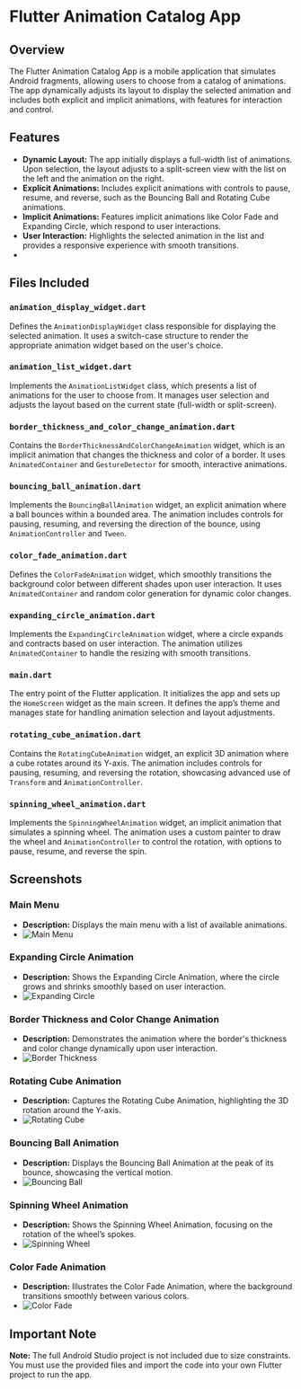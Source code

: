 # Flutter Animation Catalog App

## Overview
The Flutter Animation Catalog App is a mobile application that simulates Android fragments, allowing users to choose from a catalog of animations. The app dynamically adjusts its layout to display the selected animation and includes both explicit and implicit animations, with features for interaction and control.

## Features
- **Dynamic Layout:** The app initially displays a full-width list of animations. Upon selection, the layout adjusts to a split-screen view with the list on the left and the animation on the right.
- **Explicit Animations:** Includes explicit animations with controls to pause, resume, and reverse, such as the Bouncing Ball and Rotating Cube animations.
- **Implicit Animations:** Features implicit animations like Color Fade and Expanding Circle, which respond to user interactions.
- **User Interaction:** Highlights the selected animation in the list and provides a responsive experience with smooth transitions.
- 
## Files Included

### `animation_display_widget.dart`
Defines the `AnimationDisplayWidget` class responsible for displaying the selected animation. It uses a switch-case structure to render the appropriate animation widget based on the user's choice.

### `animation_list_widget.dart`
Implements the `AnimationListWidget` class, which presents a list of animations for the user to choose from. It manages user selection and adjusts the layout based on the current state (full-width or split-screen).

### `border_thickness_and_color_change_animation.dart`
Contains the `BorderThicknessAndColorChangeAnimation` widget, which is an implicit animation that changes the thickness and color of a border. It uses `AnimatedContainer` and `GestureDetector` for smooth, interactive animations.

### `bouncing_ball_animation.dart`
Implements the `BouncingBallAnimation` widget, an explicit animation where a ball bounces within a bounded area. The animation includes controls for pausing, resuming, and reversing the direction of the bounce, using `AnimationController` and `Tween`.

### `color_fade_animation.dart`
Defines the `ColorFadeAnimation` widget, which smoothly transitions the background color between different shades upon user interaction. It uses `AnimatedContainer` and random color generation for dynamic color changes.

### `expanding_circle_animation.dart`
Implements the `ExpandingCircleAnimation` widget, where a circle expands and contracts based on user interaction. The animation utilizes `AnimatedContainer` to handle the resizing with smooth transitions.

### `main.dart`
The entry point of the Flutter application. It initializes the app and sets up the `HomeScreen` widget as the main screen. It defines the app’s theme and manages state for handling animation selection and layout adjustments.

### `rotating_cube_animation.dart`
Contains the `RotatingCubeAnimation` widget, an explicit 3D animation where a cube rotates around its Y-axis. The animation includes controls for pausing, resuming, and reversing the rotation, showcasing advanced use of `Transform` and `AnimationController`.

### `spinning_wheel_animation.dart`
Implements the `SpinningWheelAnimation` widget, an implicit animation that simulates a spinning wheel. The animation uses a custom painter to draw the wheel and `AnimationController` to control the rotation, with options to pause, resume, and reverse the spin.
## Screenshots

### Main Menu
- **Description:** Displays the main menu with a list of available animations.
- ![Main Menu](./main_menu.png)

### Expanding Circle Animation
- **Description:** Shows the Expanding Circle Animation, where the circle grows and shrinks smoothly based on user interaction.
- ![Expanding Circle](./expanding_circle.png)

### Border Thickness and Color Change Animation
- **Description:** Demonstrates the animation where the border's thickness and color change dynamically upon user interaction.
- ![Border Thickness](./border_thickness.png)

### Rotating Cube Animation
- **Description:** Captures the Rotating Cube Animation, highlighting the 3D rotation around the Y-axis.
- ![Rotating Cube](./rotating_cube.png)

### Bouncing Ball Animation
- **Description:** Displays the Bouncing Ball Animation at the peak of its bounce, showcasing the vertical motion.
- ![Bouncing Ball](./bouncing_ball.png)

### Spinning Wheel Animation
- **Description:** Shows the Spinning Wheel Animation, focusing on the rotation of the wheel’s spokes.
- ![Spinning Wheel](./spinning_wheel.png)

### Color Fade Animation
- **Description:** Illustrates the Color Fade Animation, where the background transitions smoothly between various colors.
- ![Color Fade](./color_fade.png)

## Important Note
**Note:** The full Android Studio project is not included due to size constraints. You must use the provided files and import the code into your own Flutter project to run the app.
